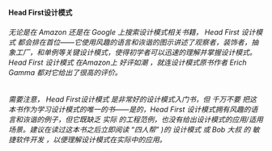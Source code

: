 #### Head First设计模式

###### 无论是在 Amazon 还是在 Google 上搜索设计模式相关书籍， Head First 设计模式 都会排在首位——它使用风趣的语言和诙谐的图示讲述了观察者，装饰者，抽象工厂，和单例等关键设计模式，使得初学者可以迅速的理解并掌握设计模式。 Head First 设计模式 在Amazon上 好评如潮 ，就连设计模式原书作者 Erich Gamma 都对它给出了很高的评价。

###### 需要注意， Head First设计模式 是非常好的设计模式入门书，但 千万不要 把这本书作为学习设计模式的唯一的书——是的，Head First 设计模式拥有风趣的语言和诙谐的例子，但它既缺乏 实际 的工程范例，也没有给出设计模式的应用/适用场景。建议在读过这本书之后立即阅读 “四人帮” \)的 设计模式 或 Bob 大叔 的 敏捷软件开发 ，以便理解设计模式在实际中的应用。




